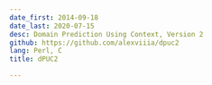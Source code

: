 ```yaml
---
date_first: 2014-09-18
date_last: 2020-07-15
desc: Domain Prediction Using Context, Version 2
github: https://github.com/alexviiia/dpuc2
lang: Perl, C
title: dPUC2

---
```

